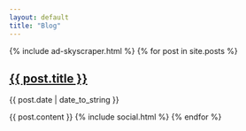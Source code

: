 ```yaml
---
layout: default
title: "Blog"
---
```


{% include ad-skyscraper.html %}
{% for post in site.posts %}

<h2><a href='{{ post.url}}'>{{ post.title }}</a></h2>
<p class="meta">{{ post.date | date_to_string }}</p>
{{ post.content }}
{% include social.html %}
{% endfor %}

